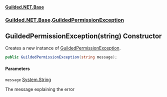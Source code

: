 
#### [Guilded.NET.Base](Guilded_NET_Base 'Guilded.NET.Base')
### [Guilded.NET.Base](Guilded_NET_Base#Guilded_NET_Base 'Guilded.NET.Base').[GuildedPermissionException](GuildedPermissionException 'Guilded.NET.Base.GuildedPermissionException')
## GuildedPermissionException(string) Constructor

Creates a new instance of [GuildedPermissionException](GuildedPermissionException 'Guilded.NET.Base.GuildedPermissionException').
```csharp
public GuildedPermissionException(string message);
```

#### Parameters

<a name='Guilded_NET_Base_GuildedPermissionException_GuildedPermissionException(string)_message'></a>
`message` [System.String](https://docs.microsoft.com/en-us/dotnet/api/System.String 'System.String')

The message explaining the error